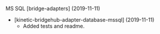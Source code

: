 MS SQL \[bridge-adapters\] (2019-11-11)
  * \[kinetic-bridgehub-adapter-database-mssql\] (2019-11-11)
     * Added tests and readme.

